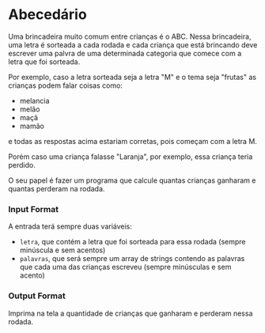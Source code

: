 # Abecedário

Uma brincadeira muito comum entre crianças é o ABC. Nessa brincadeira, uma letra é sorteada a cada rodada
e cada criança que está brincando deve escrever uma palvra de uma determinada categoria que comece com 
a letra que foi sorteada.

Por exemplo, caso a letra sorteada seja a letra "M" e o tema seja "frutas" as crianças podem falar coisas como:

- melancia
- melão
- maçã
- mamão

e todas as respostas acima estariam corretas, pois começam com a letra M.

Porém caso uma criança falasse "Laranja", por exemplo, essa criança teria perdido.

O seu papel é fazer um programa que calcule quantas crianças ganharam e quantas perderam na rodada.

### Input Format

A entrada terá sempre duas variáveis:

- `letra`, que contém a letra que foi sorteada para essa rodada (sempre minúscula e sem acentos)
- `palavras`, que será sempre um array de strings contendo as palavras que cada uma das crianças 
escreveu (sempre minúsculas e sem acento)

### Output Format

Imprima na tela a quantidade de crianças que ganharam e perderam nessa rodada.